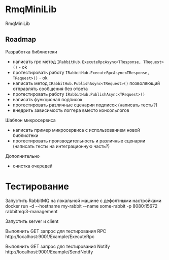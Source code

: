 # RmqMiniLib

RmqMiniLib

## Roadmap

Разработка библиотеки
- написать rpc метод `IRabbitHub.ExecuteRpcAsync<TResponse, TRequest>()` - ok
- протестировать работу `IRabbitHub.ExecuteRpcAsync<TResponse, TRequest>()` - ok
- написать метод `IRabbitHub.PublishAsync<TRequest>()` позволяющий отправлять сообщения без ответа 
- протестировать работу `IRabbitHub.PublishAsync<TRequest>()`
- написать функционал подписок
- протестировать различные сценарии подписок (написать тесты?)
- внедрить зависимость логгера вместо консольлогов

Шаблон микросервиса
- написать пример микросервиса с использованием новой библиотеки
- протестировать производительность и различные сценарии (написать тесты на интеграционную часть?)

Дополнительно
- очистка очередей

# Тестирование

Запустить RabbitMQ на локальной машине с дефолтными настройками
docker run -d --hostname my-rabbit --name some-rabbit -p 8080:15672 rabbitmq:3-management

Запустить server и client

Выполнить GET запрос для тестирования RPC
http://localhost:9001/Example/ExecuteRpc

Выполнить GET запрос для тестирования Notify
http://localhost:9001/Example/SendNotify
